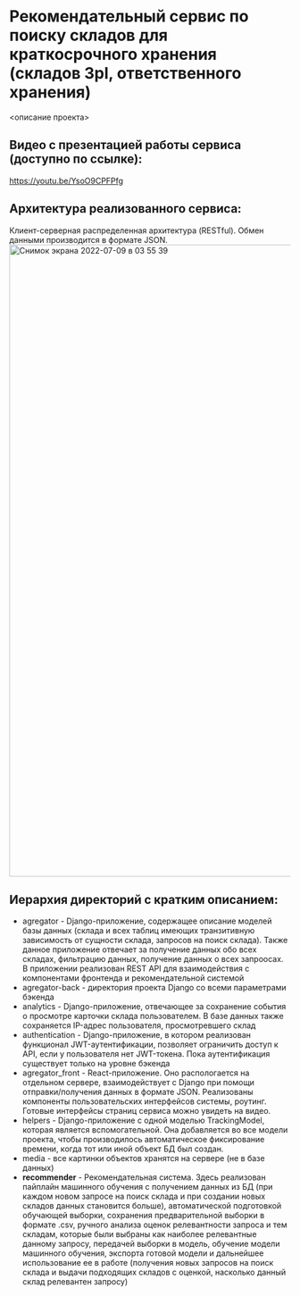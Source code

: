 # Рекомендательный сервис по поиску складов для краткосрочного хранения (складов 3pl, ответственного хранения)

<описание проекта>

## Видео с презентацией работы сервиса (доступно по ссылке):
https://youtu.be/YsoO9CPFPfg

## Архитектура реализованного сервиса:
Клиент-серверная распределенная архитектура (RESTful). Обмен данными производится в формате JSON.
<img width="1132" alt="Снимок экрана 2022-07-09 в 03 55 39" src="https://user-images.githubusercontent.com/27068383/178085629-f17f1091-e61f-4b99-895a-e3e2ef9d33e9.png">


## Иерархия директорий с кратким описанием:

* agregator - Django-приложение, содержащее описание моделей базы данных (склада и всех таблиц имеющих транзитивную зависимость от сущности склада, запросов на поиск склада). Также данное приложение отвечает за получение данных обо всех складах, фильтрацию данных, получение данных о всех запроосах. В приложении реализован REST API для взаимодействия с компонентами фронтенда и рекомендательной системой
* agregator-back - директория проекта Django со всеми параметрами бэкенда
* analytics - Django-приложение, отвечающее за сохранение события о просмотре карточки склада пользователем. В базе данных также сохраняется IP-адрес пользователя, просмотревшего склад
* authentication - Django-приложение, в котором реализован функционал JWT-аутентификации, позволяет ограничить доступ к API, если у пользователя нет JWT-токена. Пока аутентификация существует только на уровне бэкенда
* agregator_front - React-приложение. Оно распологается на отдельном сервере, взаимодействует с Django при помощи отправки/получения данных в формате JSON. Реализованы компоненты пользовательских интерфейсов системы, роутинг. Готовые интерфейсы страниц сервиса можно увидеть на видео.
* helpers - Django-приложение с одной моделью TrackingModel, которая является вспомогательной. Она добавляется во все модели проекта, чтобы производилось автоматическое фиксирование времени, когда тот или иной объект БД был создан.
* media - все картинки объектов хранятся на сервере (не в базе данных)
* **recommender** - Рекомендательная система. Здесь реализован пайплайн машинного обучения с получением данных из БД (при каждом новом запросе на поиск склада и при создании новых складов данных становится больше), автоматической подготовкой обучающей выборки, сохранения предварительной выборки в формате .csv, ручного анализа оценок релевантности запроса и тем складам, которые были выбраны как наиболее релевантные данному запросу, передачей выборки в модель, обучение модели машинного обучения, экспорта готовой модели и дальнейшее использование ее в работе (получения новых запросов на поиск склада и выдачи подходящих складов с оценкой, насколько данный склад релевантен запросу)

